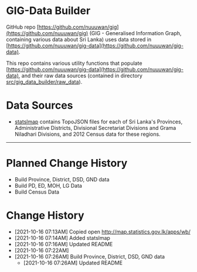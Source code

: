 # GIG-Data Builder

GitHub repo [https://github.com/nuuuwan/gig](https://github.com/nuuuwan/gig) (GIG - Generalised Information Graph, containing various data about Sri Lanka) uses data stored in [https://github.com/nuuuwan/gig-data](https://github.com/nuuuwan/gig-data).

This repo contains various utility functions that populate [https://github.com/nuuuwan/gig-data](https://github.com/nuuuwan/gig-data), and their raw data sources (contained in directory [src/gig_data_builder/raw_data](src/gig_data_builder/raw_data)).

# Data Sources

* [statslmap](src/gig_data_builder/raw_data/statslmap) contains TopoJSON files for each of Sri Lanka's Provinces, Administrative Districts, Divisional Secretariat Divisions and Grama Niladhari Divisions, and 2012 Census data for these regions.

---

# Planned Change History
* Build Province, District, DSD, GND data
* Build PD, ED, MOH, LG Data
* Build Census Data

# Change History
  *  [2021-10-16 07:13AM] Copied open http://map.statistics.gov.lk/apps/wb/
  *  [2021-10-16 07:14AM] Added statslmap
  *  [2021-10-16 07:16AM] Updated README
  *  [2021-10-16 07:22AM] 
* [2021-10-16 07:26AM] Build Province, District, DSD, GND data
  *  [2021-10-16 07:26AM] Updated README
